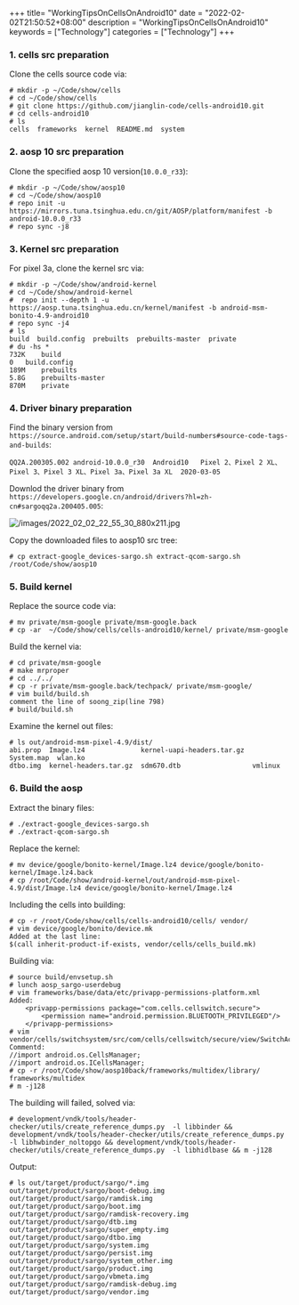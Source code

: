 +++
title= "WorkingTipsOnCellsOnAndroid10"
date = "2022-02-02T21:50:52+08:00"
description = "WorkingTipsOnCellsOnAndroid10"
keywords = ["Technology"]
categories = ["Technology"]
+++
### 1. cells src preparation
Clone the cells source code via:    

```
# mkdir -p ~/Code/show/cells
# cd ~/Code/show/cells
# git clone https://github.com/jianglin-code/cells-android10.git
# cd cells-android10
# ls
cells  frameworks  kernel  README.md  system
```

### 2. aosp 10 src preparation
Clone the specified aosp 10 version(`10.0.0_r33`):    

```
# mkdir -p ~/Code/show/aosp10
# cd ~/Code/show/aosp10
# repo init -u https://mirrors.tuna.tsinghua.edu.cn/git/AOSP/platform/manifest -b android-10.0.0_r33
# repo sync -j8
```

### 3. Kernel src preparation
For pixel 3a, clone the kernel src via:    

```
# mkdir -p ~/Code/show/android-kernel
# cd ~/Code/show/android-kernel
#  repo init --depth 1 -u https://aosp.tuna.tsinghua.edu.cn/kernel/manifest -b android-msm-bonito-4.9-android10
# repo sync -j4
# ls
build  build.config  prebuilts  prebuilts-master  private
# du -hs *
732K	build
0	build.config
189M	prebuilts
5.8G	prebuilts-master
870M	private
```
### 4. Driver binary preparation
Find the binary version from
`https://source.android.com/setup/start/build-numbers#source-code-tags-and-builds`:    

```
QQ2A.200305.002	android-10.0.0_r30	Android10	Pixel 2、Pixel 2 XL、Pixel 3、Pixel 3 XL、Pixel 3a、Pixel 3a XL	2020-03-05
```
Downlod the driver binary from
`https://developers.google.cn/android/drivers?hl=zh-cn#sargoqq2a.200405.005`:    

![/images/2022_02_02_22_55_30_880x211.jpg](/images/2022_02_02_22_55_30_880x211.jpg)

Copy the downloaded files to aosp10 src tree:    

```
# cp extract-google_devices-sargo.sh extract-qcom-sargo.sh /root/Code/show/aosp10
```

### 5. Build kernel
Replace the source code via:     

```
# mv private/msm-google private/msm-google.back
# cp -ar  ~/Code/show/cells/cells-android10/kernel/ private/msm-google
```
Build the kernel via:     

```
# cd private/msm-google
# make mrproper
# cd ../../
# cp -r private/msm-google.back/techpack/ private/msm-google/
# vim build/build.sh
comment the line of soong_zip(line 798)
# build/build.sh
```
Examine the kernel out files:    

```
# ls out/android-msm-pixel-4.9/dist/
abi.prop  Image.lz4              kernel-uapi-headers.tar.gz  System.map  wlan.ko
dtbo.img  kernel-headers.tar.gz  sdm670.dtb                  vmlinux
```
### 6. Build the aosp
Extract the binary files:     

```
# ./extract-google_devices-sargo.sh 
# ./extract-qcom-sargo.sh 
```
Replace the kernel:    

```
# mv device/google/bonito-kernel/Image.lz4 device/google/bonito-kernel/Image.lz4.back
# cp /root/Code/show/android-kernel/out/android-msm-pixel-4.9/dist/Image.lz4 device/google/bonito-kernel/Image.lz4
```
Including the cells into building:    

```
# cp -r /root/Code/show/cells/cells-android10/cells/ vendor/
# vim device/google/bonito/device.mk
Added at the last line:   
$(call inherit-product-if-exists, vendor/cells/cells_build.mk)
```
Building via:    

```
# source build/envsetup.sh
# lunch aosp_sargo-userdebug
# vim frameworks/base/data/etc/privapp-permissions-platform.xml
Added: 
    <privapp-permissions package="com.cells.cellswitch.secure">
        <permission name="android.permission.BLUETOOTH_PRIVILEGED"/>
    </privapp-permissions>
# vim vendor/cells/switchsystem/src/com/cells/cellswitch/secure/view/SwitchActivity.java
Commentd: 
//import android.os.CellsManager;
//import android.os.ICellsManager;
# cp -r /root/Code/show/aosp10back/frameworks/multidex/library/
frameworks/multidex
# m -j128
```
The building will failed, solved via:    

```
# development/vndk/tools/header-checker/utils/create_reference_dumps.py  -l libbinder && development/vndk/tools/header-checker/utils/create_reference_dumps.py  -l libhwbinder_noltopgo && development/vndk/tools/header-checker/utils/create_reference_dumps.py  -l libhidlbase && m -j128
```
Output:    

```
# ls out/target/product/sargo/*.img
out/target/product/sargo/boot-debug.img     out/target/product/sargo/ramdisk.img
out/target/product/sargo/boot.img           out/target/product/sargo/ramdisk-recovery.img
out/target/product/sargo/dtb.img            out/target/product/sargo/super_empty.img
out/target/product/sargo/dtbo.img           out/target/product/sargo/system.img
out/target/product/sargo/persist.img        out/target/product/sargo/system_other.img
out/target/product/sargo/product.img        out/target/product/sargo/vbmeta.img
out/target/product/sargo/ramdisk-debug.img  out/target/product/sargo/vendor.img
```
